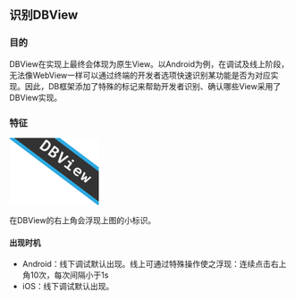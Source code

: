 ## 识别DBView

### 目的

DBView在实现上最终会体现为原生View。以Android为例，在调试及线上阶段，无法像WebView一样可以通过终端的开发者选项快速识别某功能是否为对应实现。因此，DB框架添加了特殊的标记来帮助开发者识别、确认哪些View采用了DBView实现。

### 特征

![](../assets/dbview_debug_tag.png)

在DBView的右上角会浮现上图的小标识。

#### 出现时机

- Android：线下调试默认出现。线上可通过特殊操作使之浮现：连续点击右上角10次，每次间隔小于1s
- iOS：线下调试默认出现。